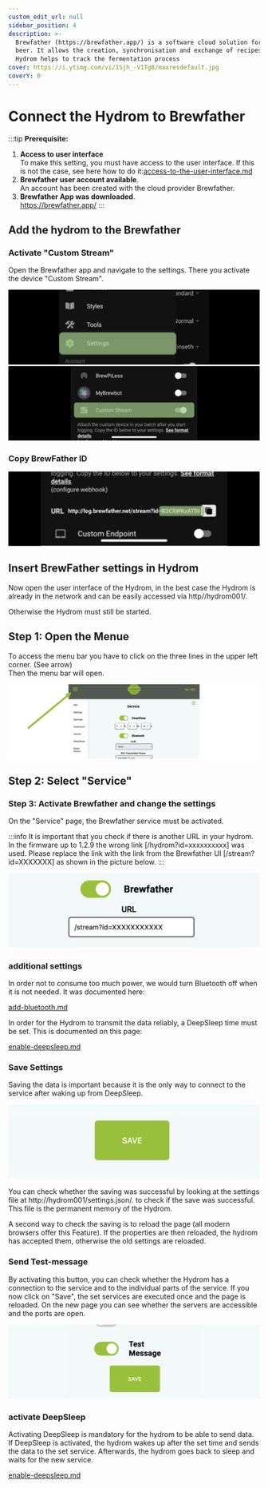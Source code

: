 ```yaml
---
custom_edit_url: null
sidebar_position: 4
description: >-
  Brewfather (https://brewfather.app/) is a software cloud solution for brewing
  beer. It allows the creation, synchronisation and exchange of recipes. The
  Hydrom helps to track the fermentation process
cover: https://i.ytimg.com/vi/1Sjh_-V1Tg8/maxresdefault.jpg
coverY: 0
---
```


# Connect the Hydrom to Brewfather



:::tip
**Prerequisite:**

1. **Access to user interface**\
   To make this setting, you must have access to the user interface. If this is not the case, see here how to do it:[access-to-the-user-interface.md](../docs/Getting%20Started/establish-first-connection-to-the-hydrom/access-to-the-user-interface.mdx "mention")
2. **Brewfather user account available**.\
   An account has been created with the cloud provider Brewfather.
3. **Brewfather App was downloaded**.\
   https://brewfather.app/
:::

## Add the hydrom to the Brewfather

### Activate "Custom Stream"

Open the Brewfather app and navigate to the settings. There you activate the device "Custom Stream".

![](../../docs/Pics/English_Pic2.png) ![](../../docs/Pics/English_Pic3.png)

### Copy BrewFather ID

![The marked parameter must be copied into the hydrom.](../../docs/Pics/English_Pic4.png)

## Insert BrewFather settings in Hydrom

Now open the user interface of the Hydrom, in the best case the Hydrom is already in the network and can be easily accessed via http//hydrom001/.

Otherwise the Hydrom must still be started.

## Step 1: Open the Menue

To access the menu bar you have to click on the three lines in the upper left corner. (See arrow)\
Then the menu bar will open.

![Open Navigation](../../docs/Pics/English_Pic5.png)

## Step 2: Select "Service" 

### Step 3: Activate Brewfather and change the settings

On the "Service" page, the Brewfather service must be activated.

:::info
It is important that you check if there is another URL in your hydrom. In the firmware up to 1.2.9 the wrong link \[/hydrom?id=xxxxxxxxxx] was used. Please replace the link with the link from the Brewfather UI \[/stream?id=XXXXXXX] as shown in the picture below.
:::

![The settings that are entered here are saved in the Hydrom](../../docs/Pics/English_Pic1.png)

### additional settings

In order not to consume too much power, we would turn Bluetooth off when it is not needed. It was documented here:


[add-bluetooth.md](../add-bluetooth.md)


In order for the Hydrom to transmit the data reliably, a DeepSleep time must be set. This is documented on this page:


[enable-deepsleep.md](../other-settings/enable-deepsleep.md)


### Save Settings

Saving the data is important because it is the only way to connect to the service after waking up from DeepSleep.

![Pressing the "save" button saves the settings.](../../docs/Pics/English_Pic6.png)

You can check whether the saving was successful by looking at the settings file at http://hydrom001/settings.json/. to check if the save was successful. This file is the permanent memory of the Hydrom.

A second way to check the saving is to reload the page (all modern browsers offer this Feature). If the properties are then reloaded, the hydrom has accepted them, otherwise the old settings are reloaded.

### Send Test-message

By activating this button, you can check whether the Hydrom has a connection to the service and to the individual parts of the service. If you now click on "Save", the set services are executed once and the page is reloaded. On the new page you can see whether the servers are accessible and the ports are open.

![Sending a test message can greatly simplify the process of checking the connection.](../../docs/Pics/English_Pic7.png)

### activate DeepSleep

Activating DeepSleep is mandatory for the hydrom to be able to send data. If DeepSleep is activated, the hydrom wakes up after the set time and sends the data to the set service. Afterwards, the hydrom goes back to sleep and waits for the new service.


[enable-deepsleep.md](../other-settings/enable-deepsleep.md)

